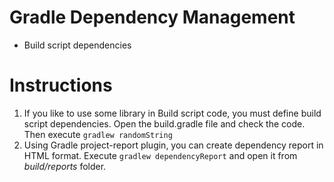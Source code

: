 # Gradle Dependency Management

* Build script dependencies 

# Instructions

1. If you like to use some library in Build script code, you must define build script dependencies.
   Open the build.gradle file and check the code. Then execute `gradlew randomString`
2. Using Gradle project-report plugin, you can create dependency report in HTML format.
   Execute `gradlew dependencyReport` and open it from _build/reports_ folder.     
        







